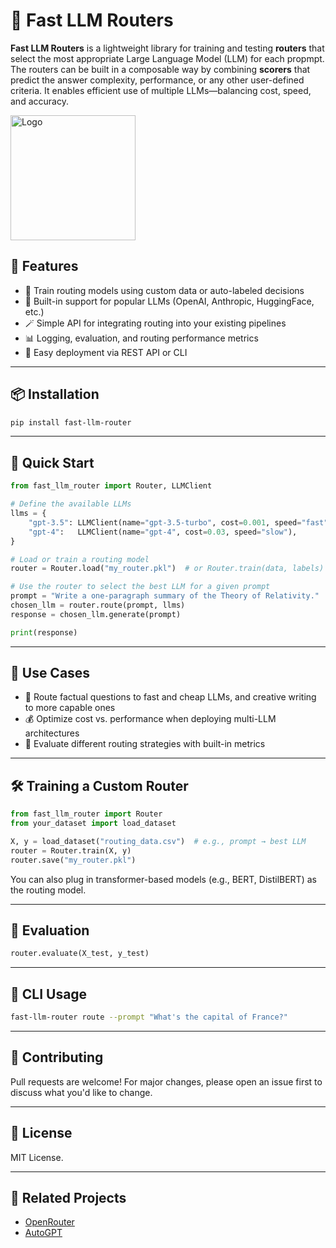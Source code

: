 # 🚀 Fast LLM Routers

**Fast LLM Routers** is a lightweight library for training and testing **routers** that select the most appropriate Large Language Model (LLM) for each propmpt. The routers can be built in a composable way by combining **scorers** that predict the answer complexity, performance, or any other user-defined criteria. It enables efficient use of multiple LLMs—balancing cost, speed, and accuracy.

<img src="./images/logo2.png" alt="Logo" width="200"/>


## 🌟 Features

- 🔀 Train routing models using custom data or auto-labeled decisions
- 🧠 Built-in support for popular LLMs (OpenAI, Anthropic, HuggingFace, etc.)
- 🪄 Simple API for integrating routing into your existing pipelines
- 📊 Logging, evaluation, and routing performance metrics
- 💾 Easy deployment via REST API or CLI

---

## 📦 Installation

```bash
pip install fast-llm-router
```

---

## 🚀 Quick Start

```python
from fast_llm_router import Router, LLMClient

# Define the available LLMs
llms = {
    "gpt-3.5": LLMClient(name="gpt-3.5-turbo", cost=0.001, speed="fast"),
    "gpt-4":   LLMClient(name="gpt-4", cost=0.03, speed="slow"),
}

# Load or train a routing model
router = Router.load("my_router.pkl")  # or Router.train(data, labels)

# Use the router to select the best LLM for a given prompt
prompt = "Write a one-paragraph summary of the Theory of Relativity."
chosen_llm = router.route(prompt, llms)
response = chosen_llm.generate(prompt)

print(response)
```

---

## 📘 Use Cases

- 🧠 Route factual questions to fast and cheap LLMs, and creative writing to more capable ones
- 💰 Optimize cost vs. performance when deploying multi-LLM architectures
- 🧪 Evaluate different routing strategies with built-in metrics

---

## 🛠️ Training a Custom Router

```python
from fast_llm_router import Router
from your_dataset import load_dataset

X, y = load_dataset("routing_data.csv")  # e.g., prompt → best LLM
router = Router.train(X, y)
router.save("my_router.pkl")
```

You can also plug in transformer-based models (e.g., BERT, DistilBERT) as the routing model.

---

## 🧪 Evaluation

```python
router.evaluate(X_test, y_test)
```

---

## 🧰 CLI Usage

```bash
fast-llm-router route --prompt "What's the capital of France?"
```

---

## 🤝 Contributing

Pull requests are welcome! For major changes, please open an issue first to discuss what you'd like to change.

---

## 📄 License

MIT License.

---

## 🔗 Related Projects

- [OpenRouter](https://openrouter.ai/)
- [AutoGPT](https://github.com/Torantulino/Auto-GPT)
